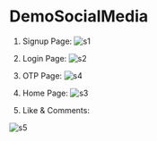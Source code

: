 # DemoSocialMedia

1. Signup Page:
![s1](https://user-images.githubusercontent.com/76217577/198824435-5693029d-f063-4dae-8c19-5cc0e0847198.png)

2. Login Page: 
![s2](https://user-images.githubusercontent.com/76217577/198824452-18f0dc4b-4dc4-49b2-97a8-7ea2a2a463fd.png)

3. OTP Page: 
![s4](https://user-images.githubusercontent.com/76217577/198824461-c8ba7df7-c8fe-4ec6-ac19-634cf6c18859.png)

4. Home Page:
![s3](https://user-images.githubusercontent.com/76217577/198824468-2332d21e-12fe-49ce-a882-d37ce765311f.png)

5. Like & Comments: 

![s5](https://user-images.githubusercontent.com/76217577/198824706-7348a785-df85-48f2-b10a-92e09ebda173.png)
